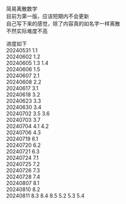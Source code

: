 简易离散数学<br>
目前为第一版，应该短期内不会更新<br>
自己写下来的感觉，除了内容真的如名字一样离散<br>
不然实际难度不高<br>

进度如下<br>
20240531 1.1<br>
20240602 1.2<br>
20240605 1.3 1.4<br>
20240606 1.5<br>
20240607 2.1<br>
20240608 2.2<br>
20240617 3.1<br>
20240618 3.2<br>
20240623 3.3<br>
20240630 3.4<br>
20240702 3.5 3.6<br>
20240703 3.7<br>
20240704 4.1 4.2<br>
20240706 4.3<br>
20240719 6.1<br>
20240720 6.2<br>
20240721 6.3<br>
20240724 7.1<br>
20240725 7.2<br>
20240726 7.3<br>
20240728 7.4<br>
20240807  8.1<br>
20240810 8.2<br>
20240811 8.3 8.4 8.5 5.2 5.3 5.4<br>





